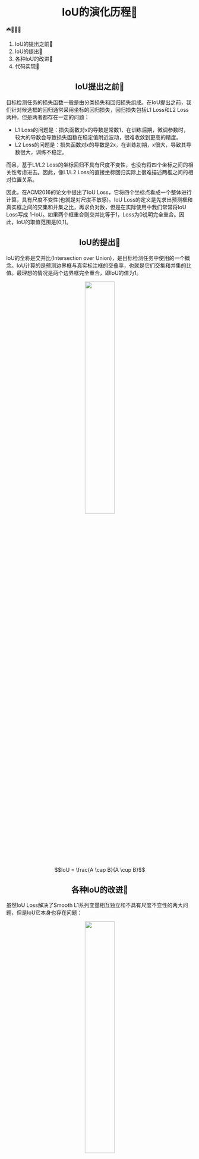 # <div align="center">IoU的演化历程🚀</div>
☘️🌟🚀🔥
1. IoU的提出之前🌟
2. IoU的提出🌟
3. 各种IoU的改进🌟
4. 代码实现🌟


## <div align="center">IoU提出之前🚀</div>

目标检测任务的损失函数一般是由分类损失和回归损失组成。在IoU提出之前，我们针对候选框的回归通常采用坐标的回归损失，回归损失包括L1 Loss和L2 Loss两种，但是两者都存在一定的问题：

- L1 Loss的问题是：损失函数对x的导数是常数1，在训练后期，微调参数时，较大的导数会导致损失函数在稳定值附近波动，很难收敛到更高的精度。
- L2 Loss的问题是：损失函数对x的导数是2x，在训练初期，x很大，导致其导数很大，训练不稳定。
  
而且，基于L1/L2 Loss的坐标回归不具有尺度不变性，也没有将四个坐标之间的相关性考虑进去。因此，像L1/L2 Loss的直接坐标回归实际上很难描述两框之间的相对位置关系。

因此，在ACM2016的论文中提出了IoU Loss，它将四个坐标点看成一个整体进行计算，具有尺度不变性(也就是对尺度不敏感)。IoU Loss的定义是先求出预测框和真实框之间的交集和并集之比，再求负对数，但是在实际使用中我们常常将IoU Loss写成 1-IoU。如果两个框重合则交并比等于1，Loss为0说明完全重合。因此，IoU的取值范围是[0,1]。


## <div align="center">IoU的提出🚀</div>

IoU的全称是交并比(Intersection over Union)，是目标检测任务中使用的一个概念。IoU计算的是预测边界框与真实标注框的交叠率，也就是它们交集和并集的比值。最理想的情况是两个边界框完全重合，即IoU的值为1。

<div align="center">
    <a align="center"><img src=./images/iou-1.png width="40%" /></a>  
</div>

$$IoU = \frac{A \cap B}{A \cup B}$$


## <div align="center">各种IoU的改进🚀</div>

虽然IoU Loss解决了Smooth L1系列变量相互独立和不具有尺度不变性的两大问题，但是IoU它本身也存在问题：

<div align="center">
    <a align="center"><img src=./images/iou-2.png width="40%" /></a>  
</div>

- 1. 当预测框和标注框没有交集时，即IoU(A,B)=0，不能反应A、B距离的远近，此时损失函数不可导，IoU Loss无法优化两个框不相交的情况。换句话说，IoU Loss 仅在边界框重叠时起作用，并且在非重叠情况下不会提供任何移动梯度。
- 2. 如上图所示，假设预测框和标注框的大小是确定的，当两个框的相交值是确定的，即IoU值相同时，IoU值不能反映两个框是如何相交的，那么损失函数也就无法确定进一步的优化方向。(只是知道要降低IoU，但是不知道如何优化，只能慢慢搜索)。



### GIoU(CVPR-2019)

- [论文地址](https://arxiv.org/abs/1902.09630)
- [github地址](https://github.com/generalized-iou)
- $$GIoU = \frac{|A\cap B|}{|A\cup B|} - \frac{|C\backslash(A\cup B)|}{|C|} = IoU - \frac{|C\backslash(A\cup B)|}{|C|}$$
  
针对IoU无法反映两个框是如何相交的(不相交或者怎么相交)，GIoU通过引入预测框和标注框的最小外接矩形来获取预测框和标注框在闭包区域中的比重。因此，GIoU不仅可以关注重叠区域，还可以关注其它非重叠区域，能较好地反映两个框在闭包区域中的相交情况。

<div align="center">
    <a align="center"><img src=./images/giou-1.png width="40%" /></a>  
</div>
<div align="center">
    <a align="center"><img src=./images/giou-2.png width="40%" /></a>  
</div>

根据公式来看，GIoU的取值范围是(-1,1]。在两个框完全重合时取最大值1，在两个框没有交集时且无限远时，无限接近于最小值-1。因此，与IoU相比，GIoU是一个比较好的距离度量指标。

**GIoU的特点如下：**

- 与IoU不同，当边界框与目标框不相交时，GIoU仍然可以为边界框提供移动方向，缓解非不相交时候的梯度消失问题。
- 当预测框与目标框存在包含关系时，GIoU退化为IoU，它的收敛速度较慢。
- GIoU收敛的很慢，因为它首先增加预测框的大小，使其与目标框重叠，然后最大化边界框的重叠区域。


### DIoU(AAAI-2020)

- [论文地址](https://arxiv.org/abs/1911.08287)
- [github地址](https://github.com/Zzh-tju/DIoU)
- $$DIoU = IoU - \frac{\rho^{2}\left(\mathbf{b}, \mathbf{b}^{gt}\right)}{c^{2}}$$


虽然GIoU通过引入闭包区域缓解了预测框和标注框相交位置的衡量问题，但其仍然存在两个问题：

- 1. 针对每个预测框与真实标注框均要去计算最小外接矩形，计算速度受到限制
- 2. 当预测框与真实框是包含关系时，GIoU退化为IoU，也无法区分相对位置关系，不好进一步提供优化方向

<div align="center">
    <a align="center"><img src=./images/diou-1.png width="40%" /></a>  
</div>
<div align="center">
    <a align="center"><img src=./images/diou-2.png width="40%" /></a>  
</div>

因此，考虑到GIoU的缺点，DIoU在IoU的基础上直接回归两个框中心点的欧氏距离，加速了收敛速度。DIoU的惩罚项基于中心点的距离和最小外接矩形的对角线的比值。这样避免了GIoU在预测框和标注框包含关系时，退化为IoU，梯度消失的问题。

<div align="center">
    <a align="center"><img src=./images/diou-3.png width="40%" /></a>  
</div>



**DIoU的特点如下：**
- DIoU Loss的回归与边界框尺度无关(尺度不变性)
- 与GIoU不同，当边界框与目标框存在包含关系时，DIoU仍然可以为边界框提供移动方向
- DIoU损失可以直接最小化检测框与目标框之间的距离，因此它比GIoU损失收敛快得多。



### CIoU(AAAI-2020)

- [论文地址](https://arxiv.org/abs/1911.08287)
- [github地址](https://github.com/Zzh-tju/DIoU)
- $$CIoU = IoU - \frac{\rho^{2}\left(\mathbf{b}, \mathbf{b}^{gt}\right)}{c^{2}} - \alpha v$$
- $$v = \frac{4}{\pi ^{2}}(\arctan{\frac{w ^ {gt}}{h ^ {gt}}} - \arctan{\frac{w}{h}}) ^ {2}$$
- $$\alpha = \frac{v}{(1 - IoU + v)}$$

虽然DIoU Loss通过中心点回归缓解了预测框和目标框距离较远时难以优化的问题，但是DIoU Loss仍然存在两框中心点重合，但是宽高比不同时，DIoU退化为IoU Loss的问题。因此，为了得到更加精准的预测框，CIOU在DIoU的基础上增加一个影响因子，即增加了预测框与目标框之间长宽比的一致性考量。

<div align="center">
    <a align="center"><img src=./images/ciou-1.png width="40%" /></a>  
</div>

当边界框回归出现上面三种情况时，即目标框包括预测框，本来DIoU可以起作用，但是预测框的中心点位置都一样，因此按照DIoU的公式，三者的值是相同的，无法更精确的提供下一步的优化方向。因此，提出了CIoU来解决此问题。


**CIoU的特点如下：**

- CIoU Loss不仅考虑了边界框回归的重叠面积、中心点距离以及长宽比。
- 与DIoU不同，CIoU将长宽比也作为回归目标
- 虽然CIoU引入了长宽比差异v，但是并不是预测框与目标框宽高的真实差异，所以有时候会阻碍模型的有效优化。
- CIoU存在的问题是宽和高不能同时增大或者减小。


### EIoU(arXiv-2021)

- [论文地址](https://arxiv.org/abs/2101.08158)
- [github地址](https://github.com/jacobi93/alpha-iou)

我们知道，CIoU损失在DIoU的基础上添加了衡量预测框和GT框的纵横比v，在一定程度上可以加快预测框的回归速度，但是仍然存在着很大的问题：

- 在预测框的回归过程中，一旦预测框和GT框的宽高纵横比呈现线性比例时，CIoU中添加的相对比例的惩罚项便不再起作用
- 根据预测框w和h的梯度公式可知，w和h在其中一个值增大时，另一个值必须减小，它俩不能保持同增同减。

为了解决这个问题，EIoU提出了直接对w和h的预测结果进行惩罚，EIoU的计算公式为:

- $$EIoU = IoU - \frac{\rho^{2}\left(\mathbf{b}, \mathbf{b}^{gt}\right)}{c^{2}} - \frac{\rho^2 (\mathbf{w, w ^{gt}})}{{C_w} ^ 2} - \frac{\rho^2 (\mathbf{h, h ^{gt}})}{{C_h} ^ 2}$$
- 其中，$C_w ^ 2$和$C_h ^ 2$分别是预测框和GT框最小外接矩形的宽和高。

<div align="center">
    <a align="center"><img src=./images/eiou-1.jpg width="40%" /></a>  
</div>


**EIoU的特点如下：**

- EIoU Loss包括重叠损失、中心距离损失、宽和高的损失。
- 与CIoU不同，EIoU的宽高损失直接使预测框与真实框的宽度和高度之差最小，使得收敛速度更快。
- GIoU的问题是使用最小外接矩形的面积减去并集的面积作为惩罚项，这导致了GIoU存在先扩大并集的面积，在优化IoU的弯路问题。




### $\alpha$IoU(arXiv-2021)

- [论文地址](https://arxiv.org/abs/2110.13675v2)
- [github地址](https://github.com/jacobi93/alpha-iou)

由于IoU Loss对于Bbox尺度的不变性，可以训练出更好的检测器，因此在目标检测中常用IoU Loss对预测框计算定位损失(在 yolov5中采用的是CIoU Loss)。而本文提出了Alpha-IoU Loss是基于现有的IoU Loss的统一幂化，即对所有的IoU Loss，增加$\alpha$幂，当$\alpha$等于1时，则回归到原始的各个Loss。

- $$\alpha IoU = {IoU} ^ {\alpha}$$
- $$\alpha GIoU = {IoU} ^ {\alpha} - (\frac{|C\backslash(A\cup B)|}{|C|}) ^ {\alpha}$$
- $$\alpha DIoU = IoU ^ {\alpha} - \frac{\rho^{2 \alpha}\left(\mathbf{b}, \mathbf{b}^{gt}\right)}{c^{2 \alpha}}$$
- $$\alpha CIoU = IoU ^ {\alpha} - \frac{\rho^{2 \alpha}\left(\mathbf{b}, \mathbf{b}^{gt}\right)}{c^{2 \alpha}} - (\beta v) ^ {\alpha}$$
- $$\alpha EIoU = IoU ^ \alpha - \frac{\rho^{2 \alpha}\left(\mathbf{b}, \mathbf{b}^{gt}\right)}{c^{2 \alpha}} - \frac{\rho^{2 \alpha} (\mathbf{w, w ^{gt}})}{{C_w} ^ {2 \alpha}} - \frac{\rho^ {2 \alpha} (\mathbf{h, h ^{gt}})}{{C_h} ^ {2 \alpha}}$$




### SIoU(arXiv-2022)

- [论文地址](https://arxiv.org/abs/2110.13675v2)
- [github地址](https://github.com/jacobi93/alpha-iou)





## <div align="center">代码实现🚀</div>











    
